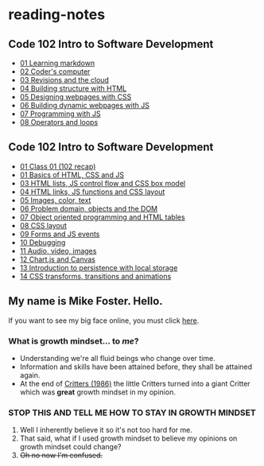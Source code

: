 # reading-notes

## Code 102 Intro to Software Development

- [01 Learning markdown](./Code102-reading-notes/01-learning-markdown.md)
- [02 Coder's computer](./Code102-reading-notes/02-coders-computer)
- [03 Revisions and the cloud](./Code102-reading-notes/03-revisions-and-the-cloud)
- [04 Building structure with HTML](./Code102-reading-notes/04-structure-with-html)
- [05 Designing webpages with CSS](./Code102-reading-notes/05-design-with-css)
- [06 Building dynamic webpages with JS](./Code102-reading-notes/06-dynamic-pages-with-javascript)
- [07 Programming with JS](./Code102-reading-notes/07-programming-with-javascript)
- [08 Operators and loops](./Code102-reading-notes/08-operators-and-loops)

## Code 102 Intro to Software Development

- [01 Class 01 (102 recap)](./Code201-reading-notes/01-class-01)
- [01 Basics of HTML, CSS and JS](./Code201-reading-notes/02-basics-of-HTML-css-js.md)
- [03 HTML lists, JS control flow and CSS box model](./Code201-reading-notes/03-html-lists-js-control-flow-css-box-model.md)
- [04 HTML links, JS functions and CSS layout](./Code201-reading-notes/04-html-links-js-functions-css-layout.md)
- [05 Images, color, text](./Code201-reading-notes/05-images-color-text.md)
- [06 Problem domain, objects and the DOM](./Code201-reading-notes/06-problem-domain-objects-and-dom.md)
- [07 Object oriented programming and HTML tables](./Code201-reading-notes/07-object-oriented-programming-html-tables.md)
- [08 CSS layout](./Code201-reading-notes/08-css-layout.md)
- [09 Forms and JS events](./Code201-reading-notes/09-forms-and-js-events.md)
- [10 Debugging](./Code201-reading-notes/10-debugging.md)
- [11 Audio, video, images](./Code201-reading-notes/11-audio-video-images.md)
- [12 Chart.js and Canvas](./Code201-reading-notes/12-chartjs-and-canvas.md)
- [13 Introduction to persistence with local storage](./Code201-reading-notes/13-introduction-to-persistence-with-local-storage.md.md)
- [14 CSS transforms, transitions and animations](./Code201-reading-notes/14-css-transforms-transitions-and-animations.md)

## My name is Mike Foster. Hello.

If you want to see my big face online, you must click [here](./about).

### What is growth mindset... to _me_?

- Understanding we're all fluid beings who change over time.
- Information and skills have been attained before, they shall be attained again.
- At the end of [Critters (1986)](https://www.imdb.com/title/tt0090887/) the little Critters turned into a giant Critter which was **great** growth mindset in my opinion.

### STOP THIS AND TELL ME HOW TO STAY IN GROWTH MINDSET

1. Well I inherently believe it so it's not too hard for me.
2. That said, what if I used growth mindset to believe my opinions on growth mindset could change?
3. ~~Oh no now I'm confused.~~
